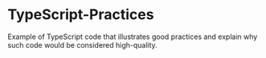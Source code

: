 # TypeScript-Practices
Example of TypeScript code that illustrates good practices and explain why such code would be considered high-quality. 
